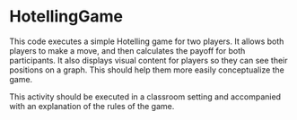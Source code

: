 # HotellingGame

This code executes a simple Hotelling game for two players. 
It allows both players to make a move, and then calculates the payoff for both participants.
It also displays visual content for players so they can see their positions on a graph.
This should help them more easily conceptualize the game.

This activity should be executed in a classroom setting and accompanied with an explanation of the rules of the game.
